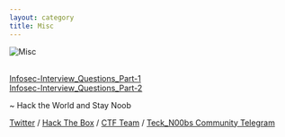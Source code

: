 ```yaml
---
layout: category
title: Misc
---
```


![Misc](https://teckk2.github.io/assets/images/misc.PNG)

<br>[Infosec-Interview_Questions_Part-1](https://teckk2.github.io/misc/2018/01/03/Infosec-Interview_Questions_Part-1.html)
<br>[Infosec-Interview_Questions_Part-2](https://teckk2.github.io/misc/2018/01/10/Infosec-Interview_Questions_Part-2.html)
<p class="message">
  ~ Hack the World and Stay Noob
</p>

[Twitter](https://twitter.com/Teck__K2) / [Hack The Box](https://www.hackthebox.eu/profile/966) / [CTF Team](https://ctftime.org/team/20102) /
[Teck_N00bs Community Telegram](https://t.me/Teck_N00bs)

<script src="https://www.hackthebox.eu/badge/966"> </script>
